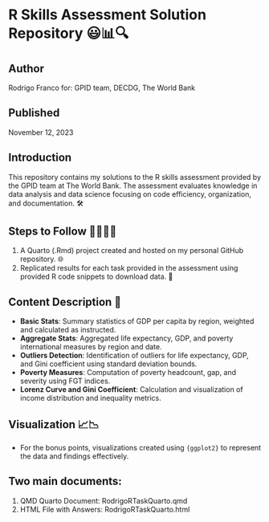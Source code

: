 
# R Skills Assessment Solution Repository 😃📊🔍

## Author
Rodrigo Franco for: GPID team, DECDG, The World Bank

## Published
November 12, 2023

## Introduction
This repository contains my solutions to the R skills assessment provided by the GPID team at The World Bank. The assessment evaluates knowledge in data analysis and data science focusing on code efficiency, organization, and documentation. 🛠️

## Steps to Follow 🚶‍♂️🚶‍♀️
1. A Quarto (.Rmd) project created and hosted on my personal GitHub repository. 🌐
2. Replicated results for each task provided in the assessment using provided R code snippets to download data. 🔄

## Content Description 📁
- **Basic Stats**: Summary statistics of GDP per capita by region, weighted and calculated as instructed.
- **Aggregate Stats**: Aggregated life expectancy, GDP, and poverty international measures by region and date.
- **Outliers Detection**: Identification of outliers for life expectancy, GDP, and Gini coefficient using standard deviation bounds.
- **Poverty Measures**: Computation of poverty headcount, gap, and severity using FGT indices.
- **Lorenz Curve and Gini Coefficient**: Calculation and visualization of income distribution and inequality metrics.

## Visualization 📈📉
- For the bonus points, visualizations created using `{ggplot2}` to represent the data and findings effectively.

## Two main documents:
1. QMD Quarto Document: RodrigoRTaskQuarto.qmd
2. HTML File with Answers: RodrigoRTaskQuarto.html
